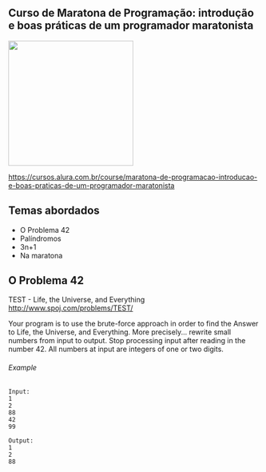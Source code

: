 Curso de Maratona de Programação: introdução e boas práticas de um programador maratonista
---------
<img src="https://www.alura.com.br/assets/api/cursos/maratona-de-programacao-introducao-e-boas-praticas-de-um-programador-maratonista.svg" data-canonical-src="https://www.alura.com.br/assets/api/cursos/maratona-de-programacao-introducao-e-boas-praticas-de-um-programador-maratonista.svg" width="250" height="250" />

https://cursos.alura.com.br/course/maratona-de-programacao-introducao-e-boas-praticas-de-um-programador-maratonista

## Temas abordados
* O Problema 42
* Palíndromos
* 3n+1
* Na maratona

## O Problema 42
TEST - Life, the Universe, and Everything
http://www.spoj.com/problems/TEST/

Your program is to use the brute-force approach in order to find the Answer to Life, the Universe, and Everything. More precisely... rewrite small numbers from input to output. Stop processing input after reading in the number 42. All numbers at input are integers of one or two digits.

###### Example
```
Input:
1
2
88
42
99

Output:
1
2
88
```